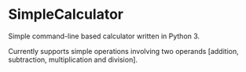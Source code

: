 # SimpleCalculator
Simple command-line based calculator written in Python 3.

Currently supports simple operations involving two operands
[addition, subtraction, multiplication and division].
